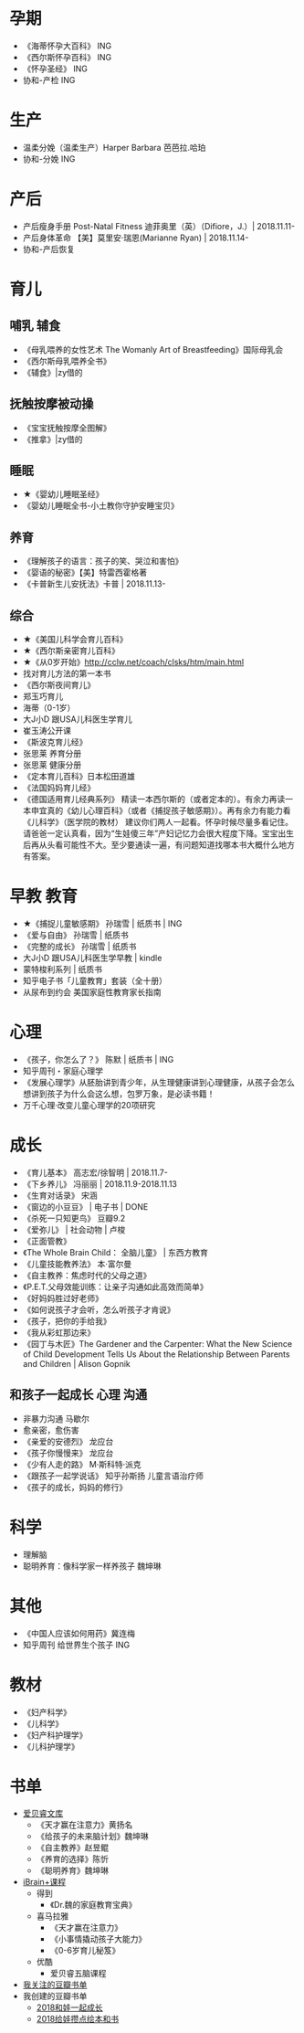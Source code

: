 # 孕期
- 《海蒂怀孕大百科》 ING
- 《西尔斯怀孕百科》 ING
- 《怀孕圣经》 ING
- 协和-产检 ING

# 生产
- 温柔分娩（温柔生产）Harper Barbara 芭芭拉.哈珀 
- 协和-分娩 ING

# 产后
- 产后瘦身手册 Post-Natal Fitness 迪菲奥里（英）（Difiore，J.）| 2018.11.11-
- 产后身体革命 【美】莫里安·瑞恩(Marianne Ryan) | 2018.11.14-
- 协和-产后恢复

# 育儿
## 哺乳 辅食
- 《母乳喂养的女性艺术 The Womanly Art of Breastfeeding》国际母乳会
- 《西尔斯母乳喂养全书》
- 《辅食》|zy借的

## 抚触按摩被动操
- 《宝宝抚触按摩全图解》
- 《推拿》|zy借的

## 睡眠
- ★《婴幼儿睡眠圣经》
- 《婴幼儿睡眠全书-小土教你守护安睡宝贝》

## 养育
- 《理解孩子的语言：孩子的笑、哭泣和害怕》
- 《婴语的秘密》【美】特雷西霍格著
- 《卡普新生儿安抚法》卡普 | 2018.11.13-

## 综合
- ★《美国儿科学会育儿百科》
- ★《西尔斯亲密育儿百科》
- ★《从0岁开始》http://cclw.net/coach/clsks/htm/main.html
- 找对育儿方法的第一本书
- 《西尔斯夜间育儿》
- 郑玉巧育儿
- 海蒂（0-1岁）
- 大J小D 跟USA儿科医生学育儿
- 崔玉涛公开课
- 《斯波克育儿经》
- 张思莱 养育分册
- 张思莱 健康分册
- 《定本育儿百科》日本松田道雄
- 《法国妈妈育儿经》
- 《德国适用育儿经典系列》
精读一本西尔斯的（或者定本的）。有余力再读一本申宜真的《幼儿心理百科》（或者《捕捉孩子敏感期》）。再有余力有能力看《儿科学》（医学院的教材）
建议你们两人一起看。怀孕时候尽量多看记住。请爸爸一定认真看，因为“生娃傻三年”产妇记忆力会很大程度下降。宝宝出生后再从头看可能性不大。至少要通读一遍，有问题知道找哪本书大概什么地方有答案。

# 早教 教育
- ★《捕捉儿童敏感期》 孙瑞雪 | 纸质书 | ING
- 《爱与自由》 孙瑞雪 | 纸质书
- 《完整的成长》 孙瑞雪 | 纸质书
- 大J小D 跟USA儿科医生学早教 | kindle
- 蒙特梭利系列 | 纸质书
- 知乎电子书「儿童教育」套装（全十册）
- 从尿布到约会 美国家庭性教育家长指南

# 心理
- 《孩子，你怎么了？》 陈默 | 纸质书 | ING
- 知乎周刊・家庭心理学
- 《发展心理学》从胚胎讲到青少年，从生理健康讲到心理健康，从孩子会怎么想讲到孩子为什么会这么想，包罗万象，是必读书籍！
- 万千心理·改变儿童心理学的20项研究

# 成长
- 《育儿基本》 高志宏/徐智明 | 2018.11.7-
- 《下乡养儿》 冯丽丽 | 2018.11.9-2018.11.13
- 《生育对话录》 宋涵
- 《窗边的小豆豆》 | 电子书 | DONE
- 《杀死一只知更鸟》 豆瓣9.2
- 《爱弥儿》 | 社会动物 | 卢梭
- 《正面管教》
- 《The Whole Brain Child： 全脑儿童》 | 东西方教育
- 《儿童技能教养法》 本·富尔曼
- 《自主教养：焦虑时代的父母之道》
- 《P.E.T.父母效能训练：让亲子沟通如此高效而简单》
- 《好妈妈胜过好老师》
- 《如何说孩子才会听，怎么听孩子才肯说》
- 《孩子，把你的手给我》
- 《我从彩虹那边来》
- 《园丁与木匠》The Gardener and the Carpenter: What the New Science of Child Development Tells Us About the Relationship Between Parents and Children | Alison Gopnik

## 和孩子一起成长 心理 沟通
- 非暴力沟通 马歇尔
- 愈亲密，愈伤害
- 《亲爱的安德烈》 龙应台
- 《孩子你慢慢来》 龙应台
- 《少有人走的路》 M·斯科特·派克
- 《跟孩子一起学说话》 知乎孙斯扬 儿童言语治疗师
- 《孩子的成长，妈妈的修行》

# 科学 
- 理解脑
- 聪明养育：像科学家一样养孩子 魏坤琳

# 其他
- 《中国人应该如何用药》冀连梅
- 知乎周刊 给世界生个孩子 ING

# 教材
- 《妇产科学》
- 《儿科学》
- 《妇产科护理学》
- 《儿科护理学》


# 书单
- [爱贝睿文库](http://www.ibrainbaby.com/ibrianbooks)
    - 《天才赢在注意力》黄扬名
    - 《给孩子的未来脑计划》魏坤琳
    - 《自主教养》赵昱鲲
    - 《养育的选择》陈忻
    - 《聪明养育》魏坤琳
- [iBrain+课程](http://www.ibrainbaby.com/ibrainx)
    - 得到
        - 《Dr.魏的家庭教育宝典》
    - 喜马拉雅
        - 《天才赢在注意力》
        - 《小事情撬动孩子大能力》
        - 《0-6岁育儿秘笈》
    - 优酷
        - 爱贝睿五脑课程
- [我关注的豆瓣书单](https://www.douban.com/people/102975019/doulists/collect)
- 我创建的豆瓣书单
    - [2018和娃一起成长](https://www.douban.com/doulist/110720952/)
    - [2018给娃攒点绘本和书](https://www.douban.com/doulist/110721014/)
    
    
